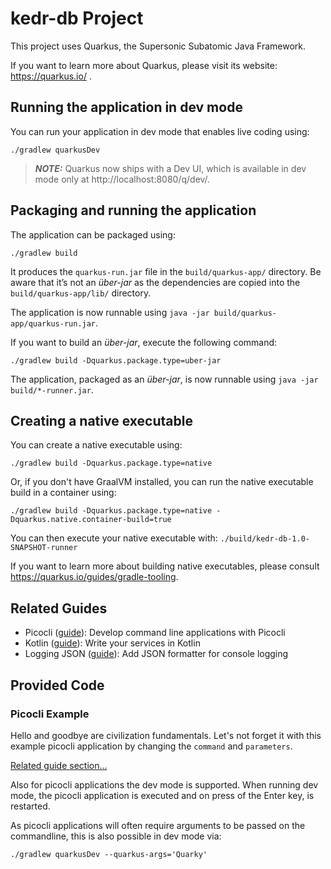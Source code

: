 # kedr-db Project

This project uses Quarkus, the Supersonic Subatomic Java Framework.

If you want to learn more about Quarkus, please visit its website: https://quarkus.io/ .

## Running the application in dev mode

You can run your application in dev mode that enables live coding using:

```shell script
./gradlew quarkusDev
```

> **_NOTE:_**  Quarkus now ships with a Dev UI, which is available in dev mode only at http://localhost:8080/q/dev/.

## Packaging and running the application

The application can be packaged using:

```shell script
./gradlew build
```

It produces the `quarkus-run.jar` file in the `build/quarkus-app/` directory.
Be aware that it’s not an _über-jar_ as the dependencies are copied into the `build/quarkus-app/lib/` directory.

The application is now runnable using `java -jar build/quarkus-app/quarkus-run.jar`.

If you want to build an _über-jar_, execute the following command:

```shell script
./gradlew build -Dquarkus.package.type=uber-jar
```

The application, packaged as an _über-jar_, is now runnable using `java -jar build/*-runner.jar`.

## Creating a native executable

You can create a native executable using:

```shell script
./gradlew build -Dquarkus.package.type=native
```

Or, if you don't have GraalVM installed, you can run the native executable build in a container using:

```shell script
./gradlew build -Dquarkus.package.type=native -Dquarkus.native.container-build=true
```

You can then execute your native executable with: `./build/kedr-db-1.0-SNAPSHOT-runner`

If you want to learn more about building native executables, please consult https://quarkus.io/guides/gradle-tooling.

## Related Guides

- Picocli ([guide](https://quarkus.io/guides/picocli)): Develop command line applications with Picocli
- Kotlin ([guide](https://quarkus.io/guides/kotlin)): Write your services in Kotlin
- Logging JSON ([guide](https://quarkus.io/guides/logging#json-logging)): Add JSON formatter for console logging

## Provided Code

### Picocli Example

Hello and goodbye are civilization fundamentals. Let's not forget it with this example picocli application by changing
the <code>command</code> and <code>parameters</code>.

[Related guide section...](https://quarkus.io/guides/picocli#command-line-application-with-multiple-commands)

Also for picocli applications the dev mode is supported. When running dev mode, the picocli application is executed and
on press of the Enter key, is restarted.

As picocli applications will often require arguments to be passed on the commandline, this is also possible in dev mode
via:

```shell script
./gradlew quarkusDev --quarkus-args='Quarky'
```
